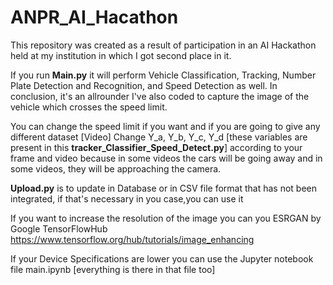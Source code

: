 # ANPR_AI_Hacathon 

This repository was created as a result of participation in an AI Hackathon held at my institution in which I got second place in it.

If you run **Main.py** it will perform Vehicle Classification, Tracking, Number Plate Detection and Recognition, and Speed Detection as well. In conclusion, it's an allrounder
I've also coded to capture the image of the vehicle which crosses the speed limit.

You can change the speed limit if you want and if you are going to give any different dataset [Video] Change Y_a, Y_b, Y_c, Y_d [these variables are present in this **tracker_Classifier_Speed_Detect.py**] according to your frame and video because in some videos the cars will be going away and in some videos, they will be approaching the camera.

**Upload.py** is to update in Database or in CSV file format that has not been integrated, if that's necessary in you case,you can use it

If you want to increase the resolution of the image you can you ESRGAN by Google TensorFlowHub https://www.tensorflow.org/hub/tutorials/image_enhancing

If your Device Specifications are lower you can use the Jupyter notebook file main.ipynb [everything is there in that file too]

